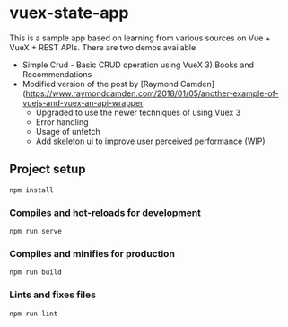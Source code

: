 # vuex-state-app

This is a sample app based on learning from various sources on Vue + VueX + REST APIs.
There are two demos available

* Simple Crud - Basic CRUD operation using VueX 3) Books and Recommendations
* Modified version of the post by [Raymond Camden](https://www.raymondcamden.com/2018/01/05/another-example-of-vuejs-and-vuex-an-api-wrapper
  - Upgraded to use the newer techniques of using Vuex 3
  - Error handling
  - Usage of unfetch
  - Add skeleton ui to improve user perceived performance (WIP)

## Project setup

```
npm install
```

### Compiles and hot-reloads for development

```
npm run serve
```

### Compiles and minifies for production

```
npm run build
```

### Lints and fixes files

```
npm run lint
```
